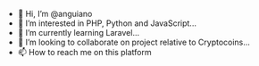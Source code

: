 - 👋 Hi, I’m @anguiano
- 👀 I’m interested in PHP, Python and JavaScript...
- 🌱 I’m currently learning Laravel...
- 💞️ I’m looking to collaborate on project relative to Cryptocoins...
- 📫 How to reach me on this platform
